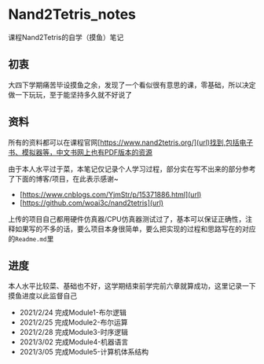 # Nand2Tetris_notes
课程Nand2Tetris的自学（摸鱼）笔记
## 初衷
大四下学期痛苦毕设摸鱼之余，发现了一个看似很有意思的课，零基础，所以决定做一下玩玩，至于能坚持多久就不好说了
## 资料
所有的资料都可以在课程官网[https://www.nand2tetris.org/](url)找到,包括电子书、模拟器等，中文书网上也有PDF版本的资源

由于本人水平过于菜，本笔记仅记录个人学习过程，部分实在写不出来的部分参考了下面的博客/项目，在此表示感谢~
* [https://www.cnblogs.com/YjmStr/p/15371886.html](url)
* [https://github.com/woai3c/nand2tetris](url)

上传的项目自己都用硬件仿真器/CPU仿真器测试过了，基本可以保证正确性，注释如果写的不多的话，要么项目本身很简单，要么把实现的过程和思路写在的对应的```Readme.md```里
## 进度
本人水平比较菜、基础也不好，这学期结束前学完前六章就算成功，这里记录一下摸鱼进度以此监督自己
* 2021/2/24 完成Module1-布尔逻辑
* 2021/2/25 完成Module2-布尔运算
* 2021/2/28 完成Module3-时序逻辑
* 2021/3/02 完成Module4-机器语言
* 2021/3/05 完成Module5-计算机体系结构
